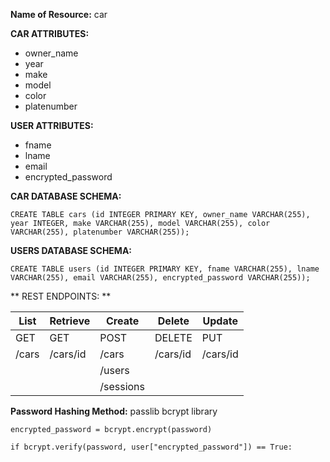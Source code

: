 **Name of Resource:** car

**CAR ATTRIBUTES:**
* owner_name
* year
* make
* model
* color
* platenumber


**USER ATTRIBUTES:**
* fname
* lname
* email
* encrypted_password

**CAR DATABASE SCHEMA:**

 ```CREATE TABLE cars (id INTEGER PRIMARY KEY, owner_name VARCHAR(255), year INTEGER, make VARCHAR(255), model VARCHAR(255), color VARCHAR(255), platenumber VARCHAR(255)); ```

 **USERS DATABASE SCHEMA:**

 ```CREATE TABLE users (id INTEGER PRIMARY KEY, fname VARCHAR(255), lname VARCHAR(255), email VARCHAR(255), encrypted_password VARCHAR(255));```

** REST ENDPOINTS: **

List | Retrieve | Create | Delete | Update
---- | -------- | -------- | -------- | ------
GET  | GET      | POST     | DELETE   | PUT
/cars | /cars/id | /cars | /cars/id | /cars/id
      |         | /users |          |
      |         | /sessions |       |

**Password Hashing Method:** passlib bcrypt library

```encrypted_password = bcrypt.encrypt(password)```

```if bcrypt.verify(password, user["encrypted_password"]) == True:```
